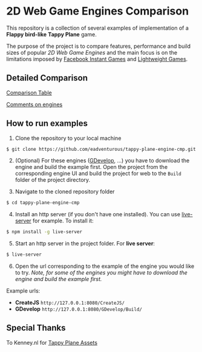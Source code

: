 # 2D Web Game Engines Comparison

This repository is a collection of several examples of implementation of a **Flappy bird-like** **Tappy Plane** game. 

The purpose of the project is to compare features, performance and build sizes of popular *2D Web Game Engines* and the main focus is on the limitations imposed by [Facebook Instant Games](https://developers.facebook.com/docs/games/instant-games/) and [Lightweight Games](https://developers.facebook.com/docs/games/instant-games/guides/lightweight/).

## Detailed Comparison

[Comparison Table](https://docs.google.com/spreadsheets/d/1W30FdImkqsa17l4YUpKwYhSRcAETv9_xxv08b0LFRGY/edit?usp=sharing)

[Comments on engines](https://docs.google.com/document/d/1c_0vt13B78yYAp2FsCcT8ybn3gK0bErY7afc3zGzUNQ/edit?usp=sharing)

## How to run examples

1. Clone the repository to your local machine 
```bash
$ git clone https://github.com/eadventurous/tappy-plane-engine-cmp.git
```
2. (Optional) For these engines ([GDevelop](https://gdevelop-app.com/download/), ...) you have to download the engine and build the example first. Open the project from the corresponding engine UI and build the project for web to the `Build` folder of the project directory.

3. Navigate to the cloned repository folder
```bash
$ cd tappy-plane-engine-cmp
```
4. Install an http server (if you don't have one installed). You can use [live-server](https://www.npmjs.com/package/live-server) for example. To install it:
```bash
$ npm install -g live-server
```
5. Start an http server in the project folder. For **live server**:
```bash
$ live-server
```
6. Open the url corresponding to the example of the engine you would like to try. *Note, for some of the engines you might have to download the engine and build the example first.* 

Example urls: 

- **CreateJS** `http://127.0.0.1:8080/CreateJS/`
- **GDevelop** `http://127.0.0.1:8080/GDevelop/Build/`

## Special Thanks
To Kenney.nl for [Tappy Plane Assets](https://www.kenney.nl/assets/tappy-plane)
